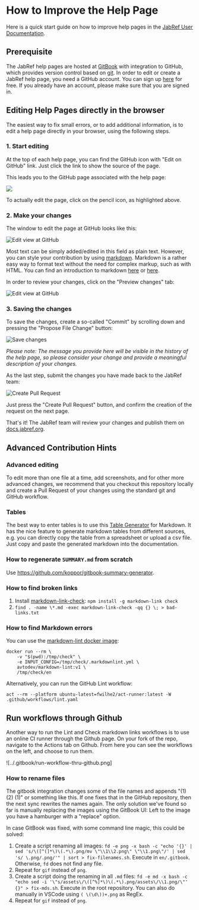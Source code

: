 # How to Improve the Help Page

Here is a quick start guide on how to improve help pages in the [JabRef User Documentation](https://docs.jabref.org).

## Prerequisite

The JabRef help pages are hosted at [GitBook](https://www.gitbook.com) with integration to GitHub, which provides version control based on [git](https://git-scm.com). In order to edit or create a JabRef help page, you need a GitHub account. You can sign up [here](https://github.com/join) for free. If you already have an account, please make sure that you are signed in.

## Editing Help Pages directly in the browser

The easiest way to fix small errors, or to add additional information, is to edit a help page directly in your browser, using the following steps.

### 1. Start editing

At the top of each help page, you can find the GitHub icon with "Edit on GitHub" link. Just click the link to show the source of the page.

This leads you to the GitHub page associated with the help page:

![](<../.gitbook/assets/screenshot-edit-pencil.png>)

To actually edit the page, click on the pencil icon, as highlighted above.

### 2. Make your changes

The window to edit the page at GitHub looks like this:

![Edit view at GitHub](<../.gitbook/assets/screenshot-edit-page.png>)

Most text can be simply added/edited in this field as plain text. However, you can style your contribution by using [markdown](https://daringfireball.net/projects/markdown/). Markdown is a rather easy way to format text without the need for complex markup, such as with HTML. You can find an introduction to markdown [here](https://daringfireball.net/projects/markdown/) or [here](https://docs.github.com/en/get-started/writing-on-github/getting-started-with-writing-and-formatting-on-github/basic-writing-and-formatting-syntax).

In order to review your changes, click on the "Preview changes" tab:

![Edit view at GitHub](<../.gitbook/assets/screenshot-edit-preview.png>)

### 3. Saving the changes

To save the changes, create a so-called "Commit" by scrolling down and pressing the "Propose File Change" button:

![Save changes](<../.gitbook/assets/screenshot-edit-commit.png>)

_Please note: The message you provide here will be visible in the history of the help page, so please consider your change and provide a meaningful description of your changes._

As the last step, submit the changes you have made back to the JabRef team:

![Create Pull Request](<../.gitbook/assets/screenshot-edit-pullrequest.png>)

Just press the "Create Pull Request" button, and confirm the creation of the request on the next page.

That's it! The JabRef team will review your changes and publish them on [docs.jabref.org](https://docs.jabref.org).

## Advanced Contribution Hints

### Advanced editing

To edit more than one file at a time, add screenshots, and for other more advanced changes, we recommend that you checkout this repository locally and create a Pull Request of your changes using the standard git and GitHub workflow.

### Tables

The best way to enter tables is to use this [Table Generator](http://www.tablesgenerator.com/markdown\_tables) for Markdown. It has the nice feature to generate markdown tables from different sources, e.g. you can directly copy the table from a spreadsheet or upload a csv file. Just copy and paste the generated markdown into the documentation.

### How to regenerate `SUMMARY.md` from scratch

Use <https://github.com/koppor/gitbook-summary-generator>.

### How to find broken links

1. Install [markdown-link-check](https://github.com/tcort/markdown-link-check): `npm install -g markdown-link check`
2. `find . -name \*.md -exec markdown-link-check -qq {} \; > bad-links.txt`

### How to find Markdown errors

You can use the [markdown-lint docker image](https://github.com/marketplace/actions/markdown-linting-action):

```shell
docker run --rm \
    -v "$(pwd):/tmp/check" \
    -e INPUT_CONFIG=/tmp/check/.markdownlint.yml \
    avtodev/markdown-lint:v1 \
    /tmp/check/en
```

Alternatively, you can run the GitHub Lint workflow:

```shell
act --rm --platform ubuntu-latest=fwilhe2/act-runner:latest -W .github/workflows/lint.yaml
```

## Run workflows through Github

Another way to run the Lint and Check markdown links workflows is to use an online CI runner through the Github page. On your fork of the repo, navigate to the Actions tab on Github. From here you can see the workflows on the left, and choose to run them.

![../.gitbook/run-workflow-thru-github.png]

### How to rename files

The gitbook integration changes some of the file names and appends "(1) (2) (1)" or something like this.
If one fixes that in the GitHub repository, then the next sync rewrites the names again.
The only solution we've found so far is manually replacing the images using the GitBook UI:
Left to the image you have a hamburger with a "replace" option.

In case GitBook was fixed, with some command line magic, this could be solved:

1. Create a script renaming all images: `fd -e png -x bash -c "echo '{}' | sed 's/\([^(]*\)\(.*\).png/mv \"\\1\\2.png\" \"\\1.png\"/' | sed 's/ \.png/.png/'" | sort > fix-filenames.sh`. Execute in `en/.gitbook`. Otherwise, `fd` does not find any file.
2. Repeat for `gif` instead of `png`.
3. Create a script doing the renaming in all `.md` files: `fd -e md -x bash -c "echo sed -i '\"s/assets\/\([^%]*\)\(.*\).png/assets\/\\1.png/\"' {}" > fix-mds.sh`. Execute in the root repository.
   You can also do manually in VSCode using `( \(\d\))+.png` as RegEx.
4. Repeat for `gif` instead of `png`.
